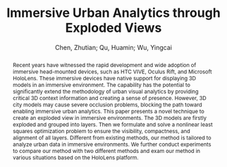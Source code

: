 ---
layout: technique
title: "Immersive Urban Analytics through Exploded Views"
system_type: "False"
technique: "True"
design_study: "False"
evaluation: "False"
data: "False"
analysis: "False"
generation: "False"
curation_and_transformation: "False"
management: "False"
modeling: "False"
urban_analysis: "False"
visualization: "True"
sunlight_access: "False"
wind_ventilation: "False"
view_impact: "False"
energy: "False"
damage_and_disaster_management: "False"
climate: "False"
sound: "False"
property_cadastre: "False"
others: "False"
lookup: "False"
browse: "True"
locate: "False"
explore: "True"
identify: "False"
compare: "False"
summarize: "False"
distribution: "False"
trends: "False"
outliers: "False"
extremes: "False"
features: "True"
target_discovery: "True"
target_access: "True"
spatial_relation: "False"
buildings: "True"
streets: "True"
nature: "False"
uniform_discretization: "False"
structural_subdivision: "False"
univariate: "False"
multivariate: "False"
volumetric: "False"
temporal: "False"
sensing: "False"
statistical: "False"
simulation_based: "False"
learning_based: "False"
surveyed: "False"
site: "False"
block: "False"
multi_block: "True"
city: "False"
va_wo_model: "True"
post_model: "False"
model_integrated: "False"
assisted_models: "False"
overlay: "False"
embedded: "False"
linked: "False"
temporal_jx: "False"
spatial_jx: "False"
filter: "False"
aggregate: "False"
embed: "False"
glyphs: "False"
bar_charts: "False"
scatterplots: "False"
matrix: "False"
parallel_coordinates: "False"
map_2d: "False"
map_3d: "True"
walking: "False"
steering: "False"
selection_based: "False"
manipulation_based: "True"
distortion: "True"
ghosting: "False"
culling: "False"
birds_view: "False"
multi_view: "False"
assisted_steering: "False"
other: "False"
vr_cave: "False"
ar: "True"
desktop: "False"
mobile: "False"
case_study: "True"
user_study: "False"
statistical_evaluation: "False"
expert_interviews: "False"
key: "QRS29MX9"
item_type: "conferencePaper"
publication_year: "2017"
author: "Chen, Zhutian; Qu, Huamin; Wu, Yingcai"
publication_title: "Workshop on Immersive Analytics: Exploring Future Visualization and Interaction Technologies for Data Analytics. Phoenix, AZ"
isbn: "nan"
issn: "nan"
doi: "nan"
url_paper: "nan"
abstract_note: "nan"
date_added: "2023-01-30 00:34:29"
date_modified: "2023-01-30 00:34:29"
access_date: "nan"
pages: "nan"
num_pages: "nan"
issue: "nan"
volume: "nan"
number_of_volumes: "nan"
journal_abbreviation: "nan"
short_title: "nan"
series: "nan"
series_number: "nan"
series_text: "nan"
series_title: "nan"
publisher: "nan"
place: "nan"
language: "nan"
rights: "nan"
type: "nan"
archive: "nan"
archive_location: "nan"
library_catalog: "nan"
call_number: "nan"
extra: "nan"
notes: "nan"
link_attachments: "nan"
manual_tags: "nan"
automatic_tags: "nan"
editor: "nan"
series_editor: "nan"
translator: "nan"
contributor: "nan"
attorney_agent: "nan"
book_author: "nan"
cast_member: "nan"
commenter: "nan"
composer: "nan"
cosponsor: "nan"
counsel: "nan"
interviewer: "nan"
producer: "nan"
recipient: "nan"
reviewed_author: "nan"
scriptwriter: "nan"
words_by: "nan"
guest: "nan"
number: "nan"
edition: "nan"
running_time: "nan"
scale: "nan"
medium: "nan"
artwork_size: "nan"
filing_date: "nan"
application_number: "nan"
assignee: "nan"
issuing_authority: "nan"
country: "nan"
meeting_name: "nan"
conference_name: "nan"
court: "nan"
references: "nan"
reporter: "nan"
legal_status: "nan"
priority_numbers: "nan"
programming_language: "nan"
version: "nan"
system: "nan"
code: "nan"
code_number: "nan"
section: "nan"
session: "nan"
committee: "nan"
history: "nan"
legislative_body: "nan"
abstract: "Recent years have witnessed the rapid development and wide adoption of immersive head-mounted devices, such as HTC VIVE, Oculus Rift, and Microsoft HoloLens. These immersive devices have native support for displaying 3D models in an immersive environment. The capability has the potential to significantly extend the methodology of urban visual analytics by providing critical 3D context information and creating a sense of presence. However, 3D city models may cause severe occlusion problems, blocking the path toward enabling immersive urban analytics. This paper presents a novel technique to create an exploded view in immersive environments. The 3D models are firstly exploded and grouped into layers. Then we formulate and solve a nonlinear least squares optimization problem to ensure the visibility, compactness, and alignment of all layers. Different from existing methods, our method is tailored to analyze urban data in immersive environments. We further conduct experiments to compare our method with two different methods and exam our method in various situations based on the HoloLens platform."
---